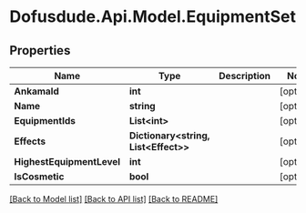 # Dofusdude.Api.Model.EquipmentSet

## Properties

Name | Type | Description | Notes
------------ | ------------- | ------------- | -------------
**AnkamaId** | **int** |  | [optional] 
**Name** | **string** |  | [optional] 
**EquipmentIds** | **List&lt;int&gt;** |  | [optional] 
**Effects** | **Dictionary&lt;string, List&lt;Effect&gt;&gt;** |  | [optional] 
**HighestEquipmentLevel** | **int** |  | [optional] 
**IsCosmetic** | **bool** |  | [optional] 

[[Back to Model list]](../README.md#documentation-for-models) [[Back to API list]](../README.md#documentation-for-api-endpoints) [[Back to README]](../README.md)

